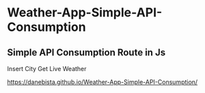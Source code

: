 # Weather-App-Simple-API-Consumption

## Simple API Consumption Route in Js
Insert City 
Get Live Weather


https://danebista.github.io/Weather-App-Simple-API-Consumption/
